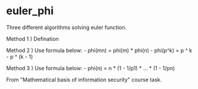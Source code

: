 # euler_phi
Three different algorithms solving euler function. 

Method 1 ) Defination

Method 2 ) Use formula below: 
            - phi(mn) = phi(m) * phi(n)
            - phi(p^k) = p ^ k - p ^ (k - 1)
            
Method 3 ) Use formula below: 
            - phi(n) = n * (1 - 1/p1) * ... * (1 - 1/pn)
            
From "Mathematical basis of information security" course task. 
